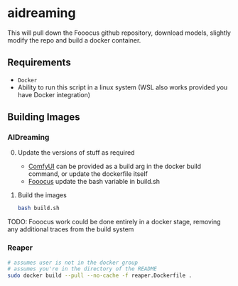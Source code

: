# aidreaming

This will pull down the Fooocus github repository, download models, slightly modify the repo and build a docker container.

## Requirements

- `Docker`
- Ability to run this script in a linux system (WSL also works provided you have Docker integration)

## Building Images

### AIDreaming

0. Update the versions of stuff as required

    - [ComfyUI](https://github.com/comfyanonymous/ComfyUI) can be provided as a build arg in the docker build command, or update the dockerfile itself
    - [Fooocus](https://github.com/lllyasviel/Fooocus.git) update the bash variable in build.sh

1. Build the images

    ```sh
    bash build.sh
    ```

TODO: Fooocus work could be done entirely in a docker stage, removing any additional traces from the build system

### Reaper

```sh
# assumes user is not in the docker group
# assumes you're in the directory of the README
sudo docker build --pull --no-cache -f reaper.Dockerfile .
```
